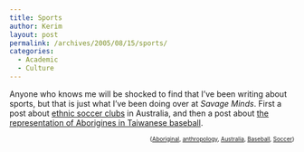 ```yaml
---
title: Sports
author: Kerim
layout: post
permalink: /archives/2005/08/15/sports/
categories:
  - Academic
  - Culture
---
```

Anyone who knows me will be shocked to find that I&#8217;ve been writing about sports, but that is just what I&#8217;ve been doing over at *Savage Minds*. First a post about <a href="http://savageminds.org/2005/08/14/narrating-the-nation-in-australian-soccer/" onclick="_gaq.push(['_trackEvent', 'outbound-article', 'http://savageminds.org/2005/08/14/narrating-the-nation-in-australian-soccer/', 'ethnic soccer clubs']);" >ethnic soccer clubs</a> in Australia, and then a post about <a href="http://savageminds.org/2005/08/14/the-representation-of-aborigines-in-taiwanese-baseball/" onclick="_gaq.push(['_trackEvent', 'outbound-article', 'http://savageminds.org/2005/08/14/the-representation-of-aborigines-in-taiwanese-baseball/', 'the representation of Aborigines in Taiwanese baseball']);" >the representation of Aborigines in Taiwanese baseball</a>.  
<!-- technorati tags start -->

<div style="text-align:right;">
  <span style="font-size:x-small;">{<a href="http://technorati.com/tag/Aboriginal" onclick="_gaq.push(['_trackEvent', 'outbound-article', 'http://technorati.com/tag/Aboriginal', 'Aboriginal']);"  rel="tag">Aboriginal</a>, <a href="http://technorati.com/tag/anthropology" onclick="_gaq.push(['_trackEvent', 'outbound-article', 'http://technorati.com/tag/anthropology', 'anthropology']);"  rel="tag">anthropology</a>, <a href="http://technorati.com/tag/Australia" onclick="_gaq.push(['_trackEvent', 'outbound-article', 'http://technorati.com/tag/Australia', 'Australia']);"  rel="tag">Australia</a>, <a href="http://technorati.com/tag/Baseball" onclick="_gaq.push(['_trackEvent', 'outbound-article', 'http://technorati.com/tag/Baseball', 'Baseball']);"  rel="tag">Baseball</a>, <a href="http://technorati.com/tag/Soccer" onclick="_gaq.push(['_trackEvent', 'outbound-article', 'http://technorati.com/tag/Soccer', 'Soccer']);"  rel="tag">Soccer</a>}</span>


<!-- technorati tags end -->

